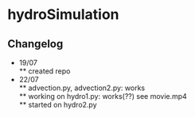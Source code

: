 # hydroSimulation  

## Changelog  
* 19/07  
    ** created repo  
* 22/07  
    ** advection.py, advection2.py: works  
    ** working on hydro1.py: works(??) see movie.mp4  
    ** started on hydro2.py
